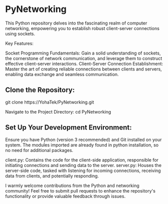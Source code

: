 # PyNetworking

This Python repository delves into the fascinating realm of computer networking, empowering you to establish robust client-server connections using sockets.

Key Features:

Socket Programming Fundamentals: Gain a solid understanding of sockets, the cornerstone of network communication, and leverage them to construct effective client-server interactions.
Client-Server Connection Establishment: Master the art of creating reliable connections between clients and servers, enabling data exchange and seamless communication.


## Clone the Repository:

git clone https://YohaTek/PyNetworking.git

Navigate to the Project Directory:
cd PyNetworking

## Set Up Your Development Environment:
Ensure you have Python (version 3 recommended) and Git installed on your system.
The modules imported are already found in python installation, so no need for additional packages.

client.py: Contains the code for the client-side application, responsible for initiating connections and sending data to the server.
server.py: Houses the server-side code, tasked with listening for incoming connections, receiving data from clients, and potentially responding.


I warmly welcome contributions from the Python and networking community! Feel free to submit pull requests to enhance the repository's functionality or provide valuable feedback through issues.

